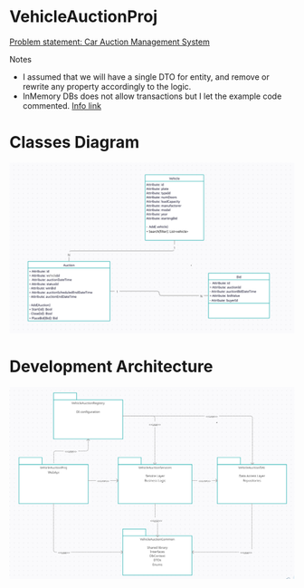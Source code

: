 # VehicleAuctionProj

<a href="support/Problem_Statement.pdf">
Problem statement: Car Auction Management System
<a>

Notes
- I assumed that we will have a single DTO for entity, and remove or rewrite any property accordingly to the logic.
- InMemory DBs does not allow transactions but I let the example code commented. <a href="https://codeopinion.com/testing-with-ef-core/">Info link<a>

# Classes Diagram
![Classes Diagram](support/class_diagram.png)

# Development Architecture
![Development Architecture](support/packages_diagram.png)

